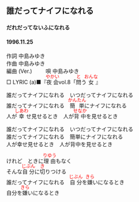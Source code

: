 <style type="text/css">
	ruby{
	    ruby-position: over;
	}
	ruby > rt{font-size: 12px;color:red;}
	p{font:16px;font-size: '楷体'}
</style>
## 誰だってナイフになれる
#### だれだってないふになれる
#### 1996.11.25  


作詞     中島みゆき　　　　　   
作曲      中島みゆき  　　　   
編曲 (Ver.)  　　
唄     中島みゆき    
□ LYRIC  (a)■『<ruby><rb>夜会</rb><rp>(</rp><rt>やかい</rt><rp>)</rp></ruby>vol.8「<ruby><rb>問</rb><rp>(</rp><rt>と</rt><rp>)</rp></ruby>う<ruby><rb>女</rb><rp>(</rp><rt>おんな</rt><rp>)</rp></ruby>』     
   
   
誰だってナイフになれる　いつだってナイフになれる   
誰だってナイフになれる　<ruby><rb>簡単</rb><rp>(</rp><rt>かんたん</rt><rp>)</rp></ruby>にナイフになれる   
人が<ruby><rb>幸</rb><rp>(</rp><rt>しあわ</rt><rp>)</rp></ruby>せ見せるとき　人が<ruby><rb>背中</rb><rp>(</rp><rt>せなか</rt><rp>)</rp></ruby>を見せるとき   
   
誰だってナイフになれる　いつだってナイフになれる   
誰だってナイフになれる　簡単にナイフになれる   
人が幸せ見せるとき　人が背中を見せるとき   
   
けれど　ときに<ruby><rb>理由</rb><rp>(</rp><rt>りゆう</rt><rp>)</rp></ruby>もなく   
そんな<ruby><rb>自分</rb><rp>(</rp><rt>じぶん</rt><rp>)</rp></ruby>に<ruby><rb>切</rb><rp>(</rp><rt>き</rt><rp>)</rp></ruby>りつける   
誰だってナイフになれる　<ruby><rb>自分</rb><rp>(</rp><rt>じぶん</rt><rp>)</rp></ruby>を<ruby><rb>嫌</rb><rp>(</rp><rt>きら</rt><rp>)</rp></ruby>いになるとき   
自分を<ruby><rb>嫌</rb><rp>(</rp><rt>きら</rt><rp>)</rp></ruby>いになるとき   